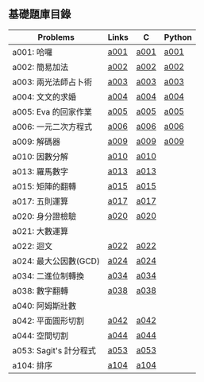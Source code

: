 ## 基礎題庫目錄

|Problems|Links|C|Python|
|-|-|-|-|
|a001: 哈囉|[a001](Contents/a001/a001.md)|[a001](Contents/a001/a001.c)|[a001](Contents/a001/a001.py)|
|a002: 簡易加法|[a002](Contents/a002/a002.md)|[a002](Contents/a002/a002.c)|[a002](Contents/a002/a002.py)|
|a003: 兩光法師占卜術|[a003](Contents/a003/a003.md)|[a003](Contents/a003/a003.c)|[a003](Contents/a003/a003.py)|
|a004: 文文的求婚|[a004](Contents/a004/a004.md)|[a004](Contents/a004/a004.c)|[a004](Contents/a004/a004.py)|
|a005: Eva 的回家作業|[a005](Contents/a005/a005.md)|[a005](Contents/a005/a005.c)|[a005](Contents/a005/a005.py)|
|a006: 一元二次方程式|[a006](Contents/a006/a006.md)|[a006](Contents/a006/a006.c)|[a006](Contents/a006/a006.py)|
|a009: 解碼器|[a009](Contents/a009/a009.md)|[a009](Contents/a009/a009.c)|[a009](Contents/a009/a009.py)|
|a010: 因數分解|[a010](Contents/a010/a010.md)|[a010](Contents/a010/a010.c)||
|a013: 羅馬數字|[a013](Contents/a013/a013.md)|[a013](Contents/a013/a013.c)||
|a015: 矩陣的翻轉|[a015](Contents/a015/a015.md)|[a015](Contents/a015/a015.c)||
|a017: 五則運算|[a017](Contents/a017/a017.md)|[a017](Contents/a017/a017.c)||
|a020: 身分證檢驗|[a020](Contents/a020/a020.md)|[a020](Contents/a020/a020.c)||
|a021: 大數運算||||
|a022: 迴文|[a022](Contents/a022/a022.md)|[a022](Contents/a022/a022.c)||
|a024: 最大公因數(GCD)|[a024](Contents/a024/a024.md)|[a024](Contents/a024/a024.c)||
|a034: 二進位制轉換|[a034](Contents/a034/a034.md)|[a034](Contents/a034/a034.c)||
|a038: 數字翻轉|[a038](Contents/a038/a038.md)|[a038](Contents/a038/a038.c)||
|a040: 阿姆斯壯數||||
|a042: 平面圓形切割|[a042](Contents/a042/a042.md)|[a042](Contents/a042/a042.c)||
|a044: 空間切割|[a044](Contents/a044/a044.md)|[a044](Contents/a044/a044.c)||
|a053: Sagit's 計分程式|[a053](Contents/a053/a053.md)|[a053](Contents/a053/a053.c)||
|a104: 排序|[a104](Contents/a104/a104.md)|[a104](Contents/a104/a104.c)||
